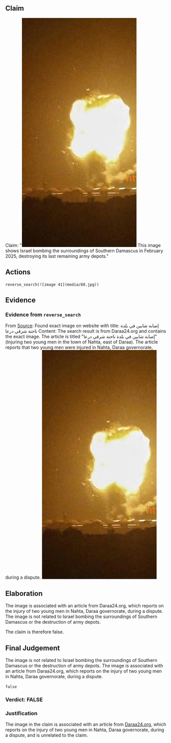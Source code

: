 ## Claim
Claim: "![image 41](media/68.jpg) This image shows Israel bombing the surroundings of Southern Damascus in February 2025, destroying its last remaining army depots."

## Actions
```
reverse_search(![image 41](media/68.jpg))
```

## Evidence
### Evidence from `reverse_search`
From [Source](https://daraa24.org/%D8%A5%D8%B5%D8%A7%D8%A8%D8%A9-%D8%B4%D8%A7%D8%A8%D9%8A%D9%86-%D9%81%D9%8A-%D8%A8%D9%84%D8%AF%D8%A9-%D9%86%D8%A7%D8%AD%D8%AA%D8%A9/): Found exact image on website with title: إصابة شابين في بلدة ناحتة شرقي درعا
Content: The search result is from Daraa24.org and contains the exact image. The article is titled "إصابة شابين في بلدة ناحتة شرقي درعا" (Injuring two young men in the town of Nahta, east of Daraa). The article reports that two young men were injured in Nahta, Daraa governorate, during a dispute. ![image 41](media/68.jpg)


## Elaboration
The image is associated with an article from Daraa24.org, which reports on the injury of two young men in Nahta, Daraa governorate, during a dispute. The image is not related to Israel bombing the surroundings of Southern Damascus or the destruction of army depots.

The claim is therefore false.


## Final Judgement
The image is not related to Israel bombing the surroundings of Southern Damascus or the destruction of army depots. The image is associated with an article from Daraa24.org, which reports on the injury of two young men in Nahta, Daraa governorate, during a dispute.

`false`

### Verdict: FALSE

### Justification
The image in the claim is associated with an article from [Daraa24.org](https://daraa24.org/%D8%A5%D8%B5%D8%A7%D8%A8%D8%A9-%D8%B4%D8%A7%D8%A8%D9%8A%D9%86-%D9%81%D9%8A-%D8%A8%D9%84%D8%AF%D8%A9-%D9%86%D8%A7%D8%AD%D8%AA%D8%A9/), which reports on the injury of two young men in Nahta, Daraa governorate, during a dispute, and is unrelated to the claim.
